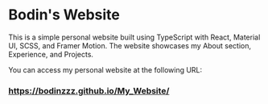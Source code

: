 # Bodin's Website
This is a simple personal website built using TypeScript with React, Material UI, SCSS, and Framer Motion. The website showcases my About section, Experience, and Projects.

You can access my personal website at the following URL:
### https://bodinzzz.github.io/My_Website/
